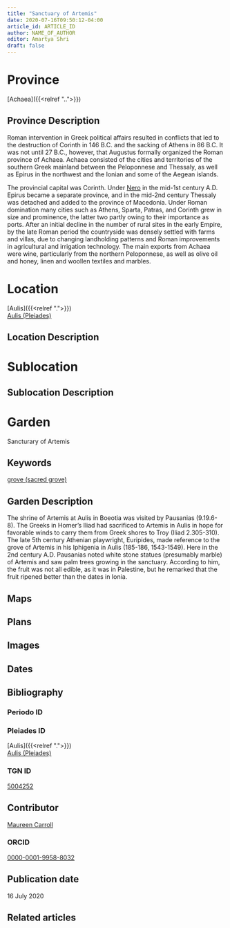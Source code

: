 ```yaml
---
title: "Sanctuary of Artemis"
date: 2020-07-16T09:50:12-04:00
article_id: ARTICLE_ID
author: NAME_OF_AUTHOR
editor: Amartya Shri
draft: false
---
```


# Province

[Achaea]({{<relref "..">}})

## Province Description

Roman intervention in Greek political affairs resulted in conflicts that led to the destruction of Corinth in 146 B.C. and the sacking of Athens in 86 B.C. It was not until 27 B.C., however, that Augustus formally organized the Roman province of Achaea. Achaea consisted of the cities and territories of the southern Greek mainland between the Peloponnese and Thessaly, as well as Epirus in the northwest and the Ionian and some of the Aegean islands.

The provincial capital was Corinth. Under [Nero](link) in the mid-1st century A.D. Epirus became a separate province, and in the mid-2nd century Thessaly was detached and added to the province of Macedonia. Under Roman domination many cities such as Athens, Sparta, Patras, and Corinth grew in size and prominence, the latter two partly owing to their importance as ports.  After an initial decline in the number of rural sites in the early Empire, by the late Roman period the countryside was densely settled with farms and villas, due to changing landholding patterns and Roman improvements in agricultural and irrigation technology. The main exports from Achaea were wine, particularly from the northern Peloponnese, as well as olive oil and honey, linen and woollen textiles and marbles.

# Location

[Aulis]({{<relref ".">}}) \
[Aulis (Pleiades)](https://pleiades.stoa.org/places/579889)

## Location Description

<!-- LEAVE THIS BLANK FOR NOW -->

# Sublocation

<!--
[AREA WITHIN LOCATION, LIKE “PALATINE HILL”](GEOREFERENCE LINK)
A sublocation is any area larger than an individual garden, but located within a location. I would always try to include a link to a controlled vocabulary here if possible. This ID may well be different from the Garden ID, e.g., Pompeii versus a Garden in one of the houses which has its own Pleiades ID.
-->

## Sublocation Description

<!-- DESCRIPTION -->

# Garden

Sancturary of Artemis


## Keywords

[grove (sacred grove)](http://vocab.getty.edu/page/aat/300251876)

## Garden Description

The shrine of Artemis at Aulis in Boeotia was visited by Pausanias (9.19.6-8).  The Greeks in Homer’s Iliad had sacrificed to Artemis in Aulis in hope for favorable winds to carry them from Greek shores to Troy (Iliad 2.305-310). The late 5th century Athenian playwright, Euripides, made reference to the grove of Artemis in his Iphigenia in Aulis (185-186, 1543-1549).  Here in the 2nd century A.D. Pausanias noted white stone statues (presumably marble) of Artemis and saw palm trees growing in the sanctuary.   According to him, the fruit was not all edible, as it was in Palestine, but he remarked that the fruit ripened better than the dates in Ionia.

## Maps

<!--
{{< figure src="../images/image_name.ext" alt="alt_text" title="CAPTION" >}}
-->

## Plans

<!--
{{< figure src="IMG_URL" alt="ALT_TEXT" title="CAPTION" >}}
-->

## Images

<!--
{{< figure src="../images/image_name.ext" alt="alt_text" title="CAPTION" >}}
-->

## Dates
<!-- Format: For now, include dates exactly as written in the document. We will revisit the question of date formatting once more data have been collected. -->
<!-- If no date, use "unspecified" -->

## Bibliography

<!--
- BIB_ENTRY [(worldcat)](WORLDCAT_LINK_URL)
-->

### Periodo ID

<!-- [PERIODO_ID](https://pleiades.stoa.org/places/PLEIADES_ID) -->

### Pleiades ID

[Aulis]({{<relref ".">}}) \
[Aulis (Pleiades)](https://pleiades.stoa.org/places/579889)

### TGN ID

[5004252](http://vocab.getty.edu/page/tgn/5004252)

## Contributor

[Maureen Carroll](link)

### ORCID

[0000-0001-9958-8032](https://orcid.org/0000-0001-9958-8032)  

## Publication date

16 July 2020

## Related articles

<!-- Links to other related articles. Leave blank for now -->
